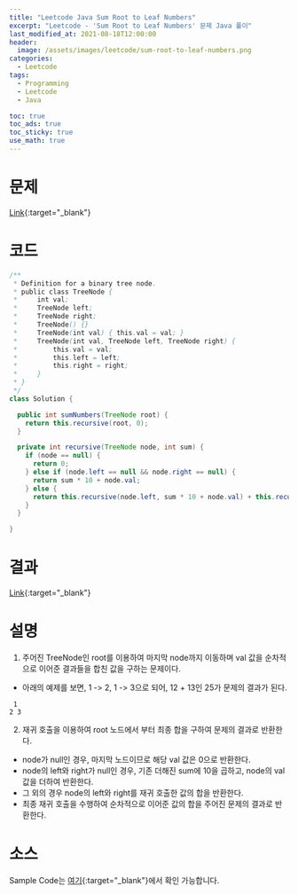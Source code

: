 ```yaml
---
title: "Leetcode Java Sum Root to Leaf Numbers"
excerpt: "Leetcode - 'Sum Root to Leaf Numbers' 문제 Java 풀이"
last_modified_at: 2021-08-18T12:00:00
header:
  image: /assets/images/leetcode/sum-root-to-leaf-numbers.png
categories:
  - Leetcode
tags:
  - Programming
  - Leetcode
  - Java

toc: true
toc_ads: true
toc_sticky: true
use_math: true
---
```

# 문제
[Link](https://leetcode.com/problems/sum-root-to-leaf-numbers/){:target="_blank"}

# 코드
```java
/**
 * Definition for a binary tree node.
 * public class TreeNode {
 *     int val;
 *     TreeNode left;
 *     TreeNode right;
 *     TreeNode() {}
 *     TreeNode(int val) { this.val = val; }
 *     TreeNode(int val, TreeNode left, TreeNode right) {
 *         this.val = val;
 *         this.left = left;
 *         this.right = right;
 *     }
 * }
 */
class Solution {

  public int sumNumbers(TreeNode root) {
    return this.recursive(root, 0);
  }

  private int recursive(TreeNode node, int sum) {
    if (node == null) {
      return 0;
    } else if (node.left == null && node.right == null) {
      return sum * 10 + node.val;
    } else {
      return this.recursive(node.left, sum * 10 + node.val) + this.recursive(node.right, sum * 10 + node.val);
    }
  }

}
```

# 결과
[Link](https://leetcode.com/submissions/detail/540187160/){:target="_blank"}

# 설명
1. 주어진 TreeNode인 root를 이용하여 마지막 node까지 이동하며 val 값을 순차적으로 이어준 결과들을 합친 값을 구하는 문제이다.
- 아래의 예제를 보면, 1 -> 2, 1 -> 3으로 되어, 12 + 13인 25가 문제의 결과가 된다.
```text
 1
2 3
```

2. 재귀 호출을 이용하여 root 노드에서 부터 최종 합을 구하여 문제의 결과로 반환한다.
- node가 null인 경우, 마지막 노드이므로 해당 val 값은 0으로 반환한다.
- node의 left와 right가 null인 경우, 기존 더해진 sum에 10을 곱하고, node의 val 값을 더하여 반환한다.
- 그 외의 경우 node의 left와 right를 재귀 호출한 값의 합을 반환한다.
- 최종 재귀 호출을 수행하여 순차적으로 이어준 값의 합을 주어진 문제의 결과로 반환한다.

# 소스
Sample Code는 [여기](https://github.com/GracefulSoul/leetcode/blob/master/src/main/java/gracefulsoul/problems/SumRootToLeafNumbers.java){:target="_blank"}에서 확인 가능합니다.